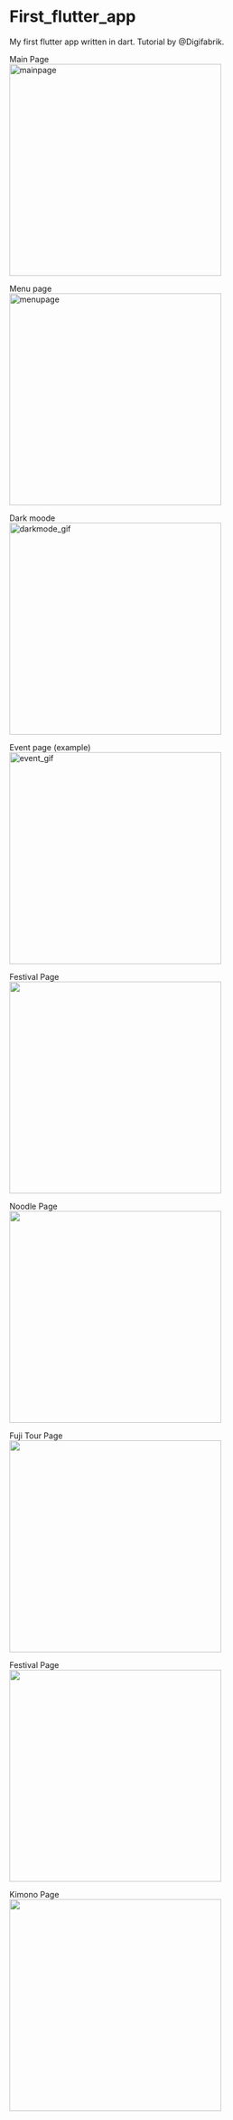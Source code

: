 # First_flutter_app
 My first flutter app written in dart. Tutorial by @Digifabrik.<br>

Main Page <br>
<image src="https://github.com/luiminyan/First_flutter_app/blob/main/images/mainPage_shot.png" height="375" alt="mainpage"/> <br>

Menu page <br>
<image src="https://github.com/luiminyan/First_flutter_app/blob/main/images/menuPage_sreenshot.png" height="375" alt="menupage"> 

Dark moode <br>
<image src="" height="375" alt="darkmode_gif">

Event page (example) <br> 
<image src="" height="375" alt="event_gif">

Festival Page <br>
<image src="" height="375">

Noodle Page <br>
<image src="" height="375">

Fuji Tour Page <br>
<image src="" height="375">

Festival Page <br>
<image src="" height="375">

Kimono Page <br>
<image src="" height="375">


